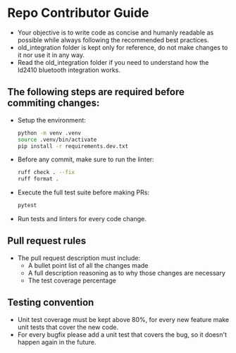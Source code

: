# Repo Contributor Guide

- Your objective is to write code as concise and humanly readable as possible while always following the recommended best practices.
- old_integration folder is kept only for reference, do not make changes to it nor use it in any way.
- Read the old_integration folder if you need to understand how the ld2410 bluetooth integration works.

## The following steps are required before commiting changes:
- Setup the environment:
  ```bash
  python -m venv .venv
  source .venv/bin/activate
  pip install -r requirements.dev.txt
  ```
- Before any commit, make sure to run the linter:
  ```bash
  ruff check . --fix
  ruff format .
  ```
- Execute the full test suite before making PRs:
  ```bash
  pytest
  ```
- Run tests and linters for every code change.

## Pull request rules
- The pull request description must include:
  - A bullet point list of all the changes made
  - A full description reasoning as to why those changes are necessary
  - The test coverage percentage

## Testing convention
- Unit test coverage must be kept above 80%, for every new feature make unit tests that cover the new code.
- For every bugfix please add a unit test that covers the bug, so it doesn't happen again in the future.
